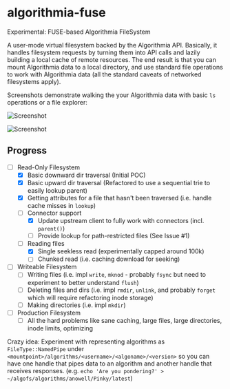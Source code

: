 # algorithmia-fuse
Experimental: FUSE-based Algorithmia FileSystem

A user-mode virtual filesystem backed by the Algorithmia API. Basically, it handles filesystem requests by turning them into API calls and lazily building a local cache of remote resources. The end result is that you can mount Algorithmia data to a local directory, and use standard file operations to work with Algorithmia data (all the standard caveats of networked filesystems apply).

Screenshots demonstrate walking the your Algorithmia data with basic `ls` operations or a file explorer:

![Screenshot](https://dl.dropboxusercontent.com/u/39033486/Algorithmia/algofs-walking.png)

![Screenshot](https://dl.dropboxusercontent.com/u/39033486/Algorithmia/algofs-explore.png)

## Progress
- [ ] Read-Only Filesystem
  - [x] Basic downward dir traversal (Initial POC)
  - [x] Basic upward dir traversal (Refactored to use a sequential trie to easily lookup parent)
  - [x] Getting attributes for a file that hasn't been traversed (i.e. handle cache misses in `lookup`)
  - [ ] Connector support
    - [x] Update upstream client to fully work with connectors (incl. `parent()`)
    - [ ] Provide lookup for path-restricted files (See Issue #1)
  - [ ] Reading files
    - [x] Single seekless read (experimentally capped around 100k)
    - [ ] Chunked read (i.e. caching download for seeking)
- [ ] Writeable Filesystem
  - [ ] Writing files (i.e. impl `write`, `mknod` - probably `fsync` but need to experiment to better understand `flush`)
  - [ ] Deleting files and dirs (i.e. impl `rmdir`, `unlink`, and probably `forget` which will require refactoring inode storage)
  - [ ] Making directories (i.e. impl `mkdir`)
- [ ] Production Filesystem
  - [ ] All the hard problems like sane caching, large files, large directories, inode limits, optimizing

Crazy idea: Experiment with representing algorithms as `FileType::NamedPipe` under `<mountpoint>/algorithms/<username>/<algoname>/<version>` so you can have one handle that pipes data to an algorithm and another handle that receives responses. (e.g. `echo 'Are you pondering?' > ~/algofs/algorithms/anowell/Pinky/latest`)
